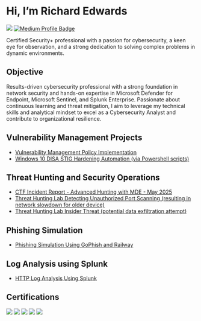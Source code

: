 # Hi, I’m Richard Edwards 
<a href="https://www.linkedin.com/in/richard-demetrius-edwards/"><img src="https://img.shields.io/badge/-LinkedIn-0072b1?&style=for-the-badge&logo=linkedin&logoColor=white" /></a>
<a href="https://medium.com/@richard.demetrius" target="_blank">
  <img src="https://img.shields.io/badge/-Medium-000000?style=for-the-badge&logo=medium&logoColor=white" alt="Medium Profile Badge">
</a>


Certified Security+ professional with a passion for cybersecurity, a keen eye for observation, and a strong dedication to solving complex problems in dynamic environments.

## Objective

Results-driven cybersecurity professional with a strong foundation in network security and hands-on expertise in Microsoft Defender for Endpoint, Microsoft Sentinel, and Splunk Enterprise. Passionate about continuous learning and threat mitigation, I aim to leverage my technical skills and analytical mindset to excel as a Cybersecurity Analyst and contribute to organizational resilience.

## Vulnerability Management Projects

* <a href="https://github.com/RichardE-cr/Vulnerability-Management-Program-Implementation">Vulnerability Management Policy Implementation</a>
* <a href ="https://github.com/RichardE-cr/STIG-Implementations">Windows 10 DISA STIG Hardening Automation (via Powershell scripts)</a>


## Threat Hunting and Security Operations

* <a href="https://github.com/RichardE-cr/CTF-Incident-Response-Report">CTF Incident Report - Advanced Hunting with MDE - May 2025</a>
* <a href="https://github.com/RichardE-cr/Threat-Hunting-Lab-Detecting-Unauthorized-Port-Scanning">Threat Hunting Lab Detecting Unauthorized Port Scanning (resulting in network slowdown for older device)</a>
* <a href="https://github.com/RichardE-cr/Threat-Hunt-Scenario-Data-Exfiltration">Threat Hunting Lab Insider Threat (potential data exfiltration attempt)</a>




## Phishing Simulation 

* <a href="https://github.com/RichardE-cr/Phishing-Simulator-excercise">Phishing Simulation Using GoPhish and Railway</a>


## Log Analysis using Splunk 

* <a href="https://github.com/RichardE-cr/HTTP-Log-Files-Using-Splunk">HTTP Log Analysis Using Splunk</a>



## Certifications

<div>
<img src="https://img.shields.io/badge/-Security%2B-FF0000?&style=for-the-badge&logo=CompTIA&logoColor=white" />
<img src="https://img.shields.io/badge/-Network%2B-FF9900?&style=for-the-badge&logo=CompTIA&logoColor=white" />
<img src="https://img.shields.io/badge/-Splunk_Core_User-000000?&style=for-the-badge&logo=Splunk&logoColor=white" />
<img src="https://img.shields.io/badge/-Azure_Fundamentals-0078D4?&style=for-the-badge&logo=Microsoft%20Azure&logoColor=white" />
<img src="https://img.shields.io/badge/-Professional_Scrum_Master_I-6DB33F?&style=for-the-badge&logo=Scrum&logoColor=white" />
</div>

